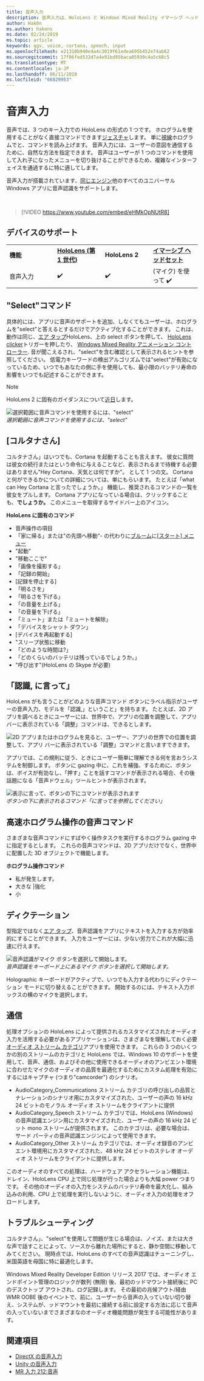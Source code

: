 ```yaml
---
title: 音声入力
description: 音声入力は、HoloLens と Windows Mixed Reality イマーシブ ヘッドセットの中核となる入力です。 コマンド、ディクテーション、Cortana、音声を使用できます。
author: Hak0n
ms.author: hakons
ms.date: 02/24/2019
ms.topic: article
keywords: ggv, voice, cortana, speech, input
ms.openlocfilehash: e21310b940e4a4c3019f61edea695b452e74ab62
ms.sourcegitcommit: 17f86fed532d7a4e91bd95baca05930c4a5c68c5
ms.translationtype: MT
ms.contentlocale: ja-JP
ms.lasthandoff: 06/11/2019
ms.locfileid: "66829953"
---
```

# <a name="voice-input"></a>音声入力

音声では、3 つのキー入力での HoloLens の形式の 1 つです。 ホログラムを使用することがなく直接コマンドできます[ジェスチャ](gestures.md)します。 単に[視線](gaze.md)ホログラムでと、コマンドを読み上げます。 音声入力には、ユーザーの意図を通信するために、自然な方法を指定できます。 音声はユーザーが 1 つのコマンドを使用して入れ子になったメニューを切り抜けることができるため、複雑なインターフェイスを通過するに特に適してします。

音声入力が搭載されています、[同じエンジン](https://msdn.microsoft.com/library/windows/apps/mt185615.aspx)他のすべてのユニバーサル Windows アプリに音声認識をサポートします。

<br>

>[!VIDEO https://www.youtube.com/embed/eHMkOpNUtR8]

## <a name="device-support"></a>デバイスのサポート

<table>
    <colgroup>
    <col width="25%" />
    <col width="25%" />
    <col width="25%" />
    <col width="25%" />
    </colgroup>
    <tr>
        <td><strong>機能</strong></td>
        <td><a href="hololens-hardware-details.md"><strong>HoloLens (第 1 世代)</strong></a></td>
        <td><strong>HoloLens 2</strong></td>
        <td><a href="immersive-headset-hardware-details.md"><strong>イマーシブ ヘッドセット</strong></a></td>
    </tr>
     <tr>
        <td>音声入力</td>
        <td>✔️</td>
        <td>✔️</td>
        <td>(マイク) を使って ✔️</td>
    </tr>
</table>

## <a name="the-select-command"></a>"Select"コマンド

具体的には、アプリに音声のサポートを追加、しなくてもユーザーは、ホログラムを"select"と答えるとするだけでアクティブ化することができます。 これは、動作は同じ、[エア タップ](gestures.md#air-tap)HoloLens、上の select ボタンを押して、 [HoloLens clicker](hardware-accessories.md#hololens-clicker)トリガーを押したり、 [Windows Mixed Reality アニメーション コント ローラー](motion-controllers.md). 音が聞こえるされ、"select"を含む確認として表示されるヒントを参照してください。 低電力キーワードの検出アルゴリズムでは"select"が有効になっているため、いつでもあなたの側に手を使用しても、最小限のバッテリ寿命の影響をいつでも記述することができます。

> [!NOTE]
> HoloLens 2 に固有のガイダンスについて[近日](index.md#news-and-notes)します。

![選択範囲に音声コマンドを使用するには、"select"](images/kma-voice-select-00170-800px.png)<br>
*選択範囲に音声コマンドを使用するには、"select"*

## <a name="hey-cortana"></a>[コルタナさん]

コルタナさん」はいつでも、Cortana を起動することも言えます。 彼女に質問は彼女の続行またはという命令に与えることなど、表示されるまで待機する必要はありません"Hey Cortana、天気とは何ですか"。 として 1 つの文。 Cortana と何ができるかについての詳細については、単にもらいます。 たとえば「what can Hey Cortana と言ったでしょうか。」 機能し、推奨されるコマンドの一覧を彼女をプルします。 Cortana アプリになっている場合は、クリックすることも、**でしょうか。** このメニューを取得するサイドバー上のアイコン。

**HoloLens に固有のコマンド**
* 音声操作の項目
* 「家に帰る」または"の先頭へ移動"- の代わりに[ブルーム](gestures.md#bloom)に[[スタート] メニュー](navigating-the-windows-mixed-reality-home.md#start-menu)
* "起動<app>"
* "移動<app>ここで"
* 「画像を撮影する」
* 「記録の開始」
* [記録を停止する]
* 「明るさを」
* 「明るさを下げる」
* 「の音量を上げる」
* 「の音量を下げる」
* 「ミュート」または「ミュートを解除」
* 「デバイスをシャット ダウン」
* [デバイスを再起動する]
* "スリープ状態に移動
* 「どのような時間は?」
* 「どのくらいのバッテリは残っているでしょうか。」
* "呼び出す<contact>"(HoloLens の Skype が必要)

## <a name="see-it-say-it"></a>「認識, に言って」

HoloLens がも言うことがどのような音声コマンド ボタンにラベル指示がユーザーの音声入力、モデルを「認識,」ということ」を持ちます。 たとえば、2D アプリを調べるときにユーザーには、世界中で、アプリの位置を調整して、アプリ バーに表示されている「調整」コマンドは、できるとします。

![2D アプリまたはホログラムを見ると、ユーザー、アプリの世界での位置を調整して、アプリ バーに表示されている「調整」コマンドと言いますできます。](images/microphone-600px.png)

アプリでは、この規則に従う、ときにユーザー簡単に理解できる何を言おうシステムを制御します。 ボタンに gazing 中に、これを補強、するために、ボタンは、ボイスが有効なし、「押す」ことを話すコマンドが表示される場合、その後話題になる「音声ドウェル」ツールヒントが表示されます。

![表示に言って、ボタンの下にコマンドが表示されます](images/voice-seeitsayit-600px.png)<br>
*ボタンの下に表示されるコマンド「に言ってを参照してください」*

## <a name="voice-commands-for-fast-hologram-manipulation"></a>高速ホログラム操作の音声コマンド

さまざまな音声コマンドにすばやく操作タスクを実行するホログラム gazing 中に指定するとします。 これらの音声コマンドは、2D アプリだけでなく、世界中に配置した 3D オブジェクトで機能します。

**ホログラム操作コマンド**
* 私が発生します。
* 大きな |強化
* 小

## <a name="dictation"></a>ディクテーション

型指定ではなく[エア タップ](gestures.md#air-tap)、音声認識をアプリにテキストを入力する方が効率的にすることができます。 入力をユーザーには、少ない労力でこれが大幅に迅速に行えます。

![音声認識がマイク ボタンを選択して開始します。](images/micbuttonfordictation.png)<br>
*音声認識をキーボード上にあるマイク ボタンを選択して開始します。*

Holographic キーボードがアクティブで、いつでも入力する代わりにディクテーション モードに切り替えることができます。 開始するのには、テキスト入力ボックスの横のマイクを選択します。

## <a name="communication"></a>通信

処理オプションの HoloLens によって提供されるカスタマイズされたオーディオ入力を活用する必要があるアプリケーションは、さまざまなを理解しておく必要[オーディオ ストリーム カテゴリ](https://msdn.microsoft.com/library/windows/desktop/hh404178(v=vs.85).aspx)アプリを使用できます。 これらの 3 つのいくつかの別のストリームのカテゴリと HoloLens では、Windows 10 のサポートを使用して、音声、通信、およびその他に使用できるオーディオのアンビエント環境に合わせたマイクのオーディオの品質を最適化するためにカスタム処理を有効にするにはキャプチャ (つまり"camcorder") のシナリオ。
* AudioCategory_Communications ストリーム カテゴリの呼び出しの品質とナレーションのシナリオ用にカスタマイズされた、ユーザーの声の 16 kHz 24 ビットのモノラル オーディオ ストリームをクライアントに提供
* AudioCategory_Speech ストリーム カテゴリでは、HoloLens (Windows) の音声認識エンジン用にカスタマイズされた、ユーザーの声の 16 kHz 24 ビット mono ストリームが提供されます。 このカテゴリは、必要な場合は、サード パーティの音声認識エンジンによって使用できます。
* AudioCategory_Other ストリーム カテゴリでは、オーディオ録音のアンビエント環境用にカスタマイズされた、48 kHz 24 ビットのステレオ オーディオ ストリームをクライアントに提供します。

このオーディオのすべての処理は、ハードウェア アクセラレーション機能は、ドレイン、HoloLens CPU 上で同じ処理が行った場合よりも大幅 power つまりです。 その他のオーディオの入力をシステムのバッテリ寿命を最大化し、組み込みの利用、CPU 上で処理を実行しないように、オーディオ入力の処理をオフロードします。

## <a name="troubleshooting"></a>トラブルシューティング

コルタナさん」、"select"を使用して問題が生じる場合は、ノイズ、または大きな声で話すことによって、ソースから離れた場所にすると、静か空間に移動してみてください。 現時点では、HoloLens のすべての音声認識はチューニングし、米国英語を母国に特に最適化します。

Windows Mixed Reality Developer Edition リリース 2017 では、オーディオ エンドポイント管理のロジックが数列 (無限) 後、最初のッドマウント接続後に PC のデスクトップ アウトされ、ログ記録します。 その最初の兆候アウト/経由 WMR OOBE 後のイベントで、前に、ユーザーから音声の入っていない切り替え、システムが、ッドマウントを最初に接続する前に設定する方法に応じて音声の入っていないまでさまざまなのオーディオ機能問題が発生する可能性があります。

## <a name="see-also"></a>関連項目
* [DirectX の音声入力](voice-input-in-directx.md)
* [Unity の音声入力](voice-input-in-unity.md)
* [MR 入力 212:音声](holograms-212.md)
